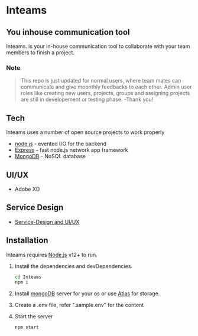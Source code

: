 # Inteams
## You inhouse communication tool

Inteams. is your in-house communication tool to collaborate with your team members to finish a project.

### Note
> This repo is just updated for normal users,
> where team mates can communicate and give moonthly
> feedbacks to each other. Admin user roles
> like creating new users, projects, groups and assigning
> projects are still in developement or testing phase.
> -Thank you!

## Tech
Inteams uses a number of open source projects to work properly
- [node.js](http://nodejs.org/) - evented I/O for the backend
- [Express](http://expressjs.com/) - fast node.js network app framework
- [MongoDB](https://www.mongodb.com/) - NoSQL database

## UI/UX
 - Adobe XD
    


## Service Design
- [Service-Design and UI/UX](https://www.behance.net/gallery/135199583/Inteams-your-inhouse-communication/modules/765015713) 


## Installation

Inteams requires [Node.js](https://nodejs.org/) v12+ to run.

1. Install the dependencies and devDependencies.

    ```sh
    cd Inteams
    npm i
    ```

2. Install [mongoDB](https://www.mongodb.com/) server for your os or use [Atlas](https://cloud.mongodb.com/) for storage. 
3. Create a .env file, refer ".sample.env" for the content
4. Start the server 
    ```sh
    npm start
    ```

